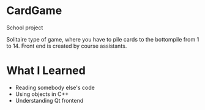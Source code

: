 # CardGame
School project

Solitaire type of game, where you have to pile cards to the bottompile from 1 to 14. Front end is created by course assistants.
# What I Learned
- Reading somebody else's code
- Using objects in C++
- Understanding Qt frontend
